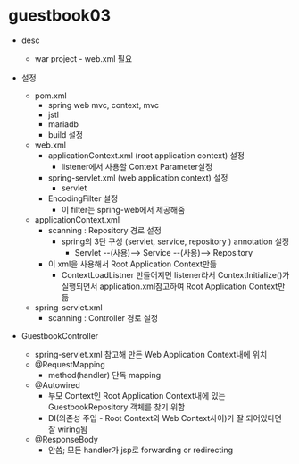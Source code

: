 # guestbook03

* desc
	* war project - web.xml 필요
	
* 설정
	* pom.xml
		* spring web mvc, context, mvc
		* jstl
		* mariadb
		* build 설정
	* web.xml
		* applicationContext.xml (root application context) 설정
			* listener에서 사용할 Context Parameter설정
		* spring-servlet.xml (web application context) 설정
			* servlet
		* EncodingFilter 설정
			* 이 filter는 spring-web에서 제공해줌
	* applicationContext.xml
		* scanning : Repository 경로 설정
			* spring의 3단 구성 (servlet, service, repository ) annotation 설정
				* Servlet --(사용)--> Service --(사용)--> Repository
		* 이 xml을 사용해서 Root Application Context만듦
			* ContextLoadListner 만들어지면 listener라서 ContextInitialize()가 실행되면서 application.xml참고하여 Root Application Context만듦
	* spring-servlet.xml
		* scanning : Controller 경로 설정		
		
* GuestbookController
	
	* spring-servlet.xml 참고해 만든 Web Application Context내에 위치
	* @RequestMapping 
		* method(handler) 단독 mapping
	* @Autowired 
		* 부모 Context인 Root Application Context내에 있는 GuestbookRepository 객체를 찾기 위함
		* DI(의존성 주입 - Root Context와 Web Context사이)가 잘 되어있다면 잘 wiring됨
	* @ResponseBody 
		* 안씀; 모든 handler가 jsp로 forwarding or redirecting
 		
	